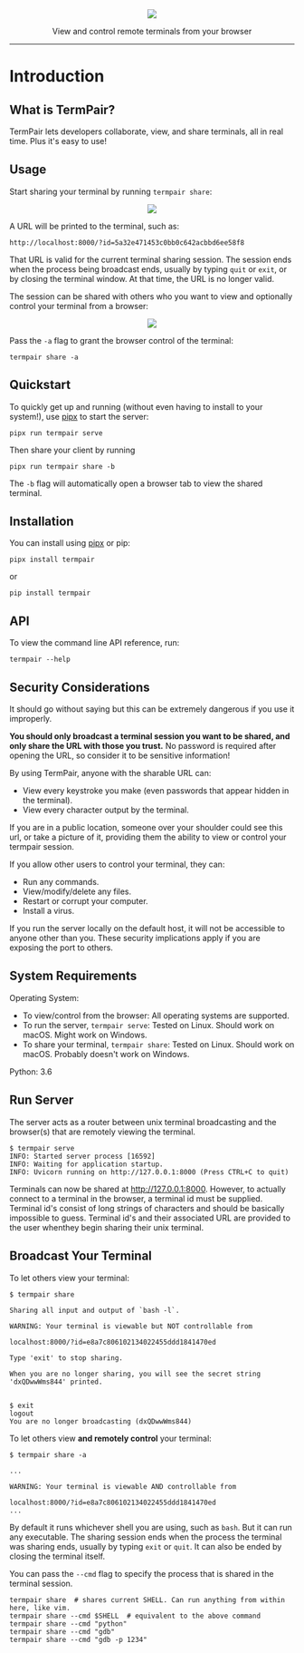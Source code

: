<div style="text-align: center">
    <img src="https://github.com/cs01/termpair/raw/master/termpair/frontend_src/src/logo.png"/>
    <p>View and control remote terminals from your browser</p>
</div>

---

# Introduction

## What is TermPair?

TermPair lets developers collaborate, view, and share terminals, all in real time. Plus it's easy to use!

## Usage

Start sharing your terminal by running `termpair share`:

<div style="text-align: center">
    <img src="https://github.com/cs01/termpair/raw/master/termpair_terminal.png"/>
</div>

A URL will be printed to the terminal, such as:

```
http://localhost:8000/?id=5a32e471453c0bb0c642acbbd6ee58f8
```

That URL is valid for the current terminal sharing session. The session ends when the process being broadcast ends, usually by typing `quit` or `exit`, or by closing the terminal window. At that time, the URL is no longer valid.

The session can be shared with others who you want to view and optionally control your terminal from a browser:

<div style="text-align: center">
    <img src="https://github.com/cs01/termpair/raw/master/termpair_browser.png"/>
</div>

Pass the `-a` flag to grant the browser control of the terminal:

```
termpair share -a
```

## Quickstart

To quickly get up and running (without even having to install to your system!), use [pipx](https://github.com/pipxproject/pipx) to start the server:

```
pipx run termpair serve
```

Then share your client by running

```
pipx run termpair share -b
```

The `-b` flag will automatically open a browser tab to view the shared terminal.

## Installation

You can install using [pipx](https://github.com/pipxproject/pipx) or pip:

```
pipx install termpair
```

or

```
pip install termpair
```

## API

To view the command line API reference, run:

```
termpair --help
```

## Security Considerations

It should go without saying but this can be extremely dangerous if you use it improperly.

**You should only broadcast a terminal session you want to be shared, and only share the URL with those you trust.** No password is required after opening the URL, so consider it to be sensitive information!

By using TermPair, anyone with the sharable URL can:

- View every keystroke you make (even passwords that appear hidden in the terminal).
- View every character output by the terminal.

If you are in a public location, someone over your shoulder could see this url, or take a picture of it, providing them the ability to view or control your termpair session.

If you allow other users to control your terminal, they can:

- Run any commands.
- View/modify/delete any files.
- Restart or corrupt your computer.
- Install a virus.

If you run the server locally on the default host, it will not be accessible to anyone other than you. These security implications apply if you are exposing the port to others.

## System Requirements

Operating System:

- To view/control from the browser: All operating systems are supported.
- To run the server, `termpair serve`: Tested on Linux. Should work on macOS. Might work on Windows.
- To share your terminal, `termpair share`: Tested on Linux. Should work on macOS. Probably doesn't work on Windows.

Python: 3.6

## Run Server

The server acts as a router between unix terminal broadcasting and the browser(s) that are remotely viewing the terminal.

```
$ termpair serve
INFO: Started server process [16592]
INFO: Waiting for application startup.
INFO: Uvicorn running on http://127.0.0.1:8000 (Press CTRL+C to quit)
```

Terminals can now be shared at http://127.0.0.1:8000. However, to actually connect to a terminal in the browser, a terminal id must be supplied. Terminal id's consist of long strings of characters and should be basically impossible to guess. Terminal id's and their associated URL are provided to the user whenthey begin sharing their unix terminal.

## Broadcast Your Terminal

To let others view your terminal:

```
$ termpair share

Sharing all input and output of `bash -l`.

WARNING: Your terminal is viewable but NOT controllable from

localhost:8000/?id=e8a7c806102134022455ddd1841470ed

Type 'exit' to stop sharing.

When you are no longer sharing, you will see the secret string 'dxQDwwWms844' printed.


$ exit
logout
You are no longer broadcasting (dxQDwwWms844)
```

To let others view **and remotely control** your terminal:

```
$ termpair share -a

...

WARNING: Your terminal is viewable AND controllable from

localhost:8000/?id=e8a7c806102134022455ddd1841470ed
...
```

By default it runs whichever shell you are using, such as `bash`. But it can run any executable. The sharing session ends when the process the terminal was sharing ends, usually by typing `exit` or `quit`. It can also be ended by closing the terminal itself.

You can pass the `--cmd` flag to specify the process that is shared in the terminal session.

```
termpair share  # shares current SHELL. Can run anything from within here, like vim.
termpair share --cmd $SHELL  # equivalent to the above command
termpair share --cmd "python"
termpair share --cmd "gdb"
termpair share --cmd "gdb -p 1234"
```
